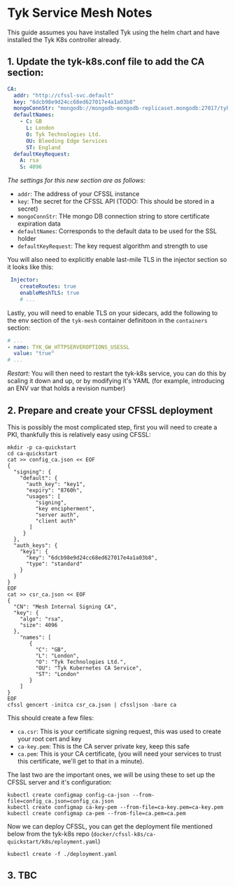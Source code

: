 # Tyk Service Mesh Notes

This guide assumes you have installed Tyk using the helm chart and have installed the Tyk K8s controller already.

## 1. Update the tyk-k8s.conf file to add the CA section:

```yaml
CA:
  addr: "http://cfssl-svc.default"
  key: "6dcb98e9d24cc68ed627017e4a1a03b8"
  mongoConnStr: "mongodb://mongodb-mongodb-replicaset.mongodb:27017/tyk-dashboard"
  defaultNames:
    - C: GB
      L: London
      O: Tyk Technologies Ltd.
      OU: Bleeding Edge Services
      ST: England
  defaultKeyRequest:
    A: rsa
    S: 4096
```

*The settings for this new section are as follows:*

- `addr`: The address of your CFSSL instance
- `key`: The secret for the CFSSL API (TODO: This should be stored in a secret)
- `mongoConnStr`: THe mongo DB connection string to store certificate expiration data
- `defaultNames`: Corresponds to the default data to be used for the SSL holder
- `defaultKeyRequest`: The key request algorithm and strength to use

You will also need to explicitly enable last-mile TLS in the injector section so it looks like this:

```yaml
 Injector:
    createRoutes: true
    enableMeshTLS: true
    # ...
```

Lastly, you will need to enable TLS on your sidecars, add the following to the env section of the `tyk-mesh` container definitoon in the `containers` section:

```yaml
# ...
- name: TYK_GW_HTTPSERVEROPTIONS_USESSL
  value: "true"
# ...
```

*Restart*: You will then need to restart the tyk-k8s service, you can do this by scaling it down and up, or by modifying it's YAML (for example, introducing an ENV var that holds a revision number)

## 2. Prepare and create your CFSSL deployment

This is possibly the most complicated step, first you will need to create a PKI, thankfully this is relatively easy using CFSSL:

```shell script
mkdir -p ca-quickstart
cd ca-quickstart
cat >> config_ca.json << EOF
{
  "signing": {
    "default": {
      "auth_key": "key1",
      "expiry": "8760h",
      "usages": [
         "signing",
         "key encipherment",
         "server auth",
         "client auth"
       ]
     }
  },
  "auth_keys": {
    "key1": {
      "key": "6dcb98e9d24cc68ed627017e4a1a03b8",
      "type": "standard"
    }
  }
}
EOF
cat >> csr_ca.json << EOF
{
  "CN": "Mesh Internal Signing CA",
  "key": {
    "algo": "rsa",
    "size": 4096
  },
    "names": [
       {
         "C": "GB",
         "L": "London",
         "O": "Tyk Technologies Ltd.",
         "OU": "Tyk Kubernetes CA Service",
         "ST": "London"
       }
    ]
}
EOF
cfssl gencert -initca csr_ca.json | cfssljson -bare ca
```

This should create a few files:

- `ca.csr`: This is your certificate signing request, this was used to create your root cert and key
- `ca-key.pem`: This is the CA server private key, keep this safe
- `ca.pem`: This is your CA certificate, (you will need your services to trust this certificate, we'll get to that in a minute).

The last two are the important ones, we will be using these to set up the CFSSL server and it's configuration:

```shell script
kubectl create configmap config-ca-json --from-file=config_ca.json=config_ca.json
kubectl create configmap ca-key-pem --from-file=ca-key.pem=ca-key.pem
kubectl create configmap ca-pem --from-file=ca.pem=ca.pem
```

Now we can deploy CFSSL, you can get the deployment file mentioned below from the tyk-k8s repo (`docker/cfssl-k8s/ca-quickstart/k8s/eployment.yaml`)

```shell script
kubectl create -f ./deployment.yaml
```

## 3. TBC